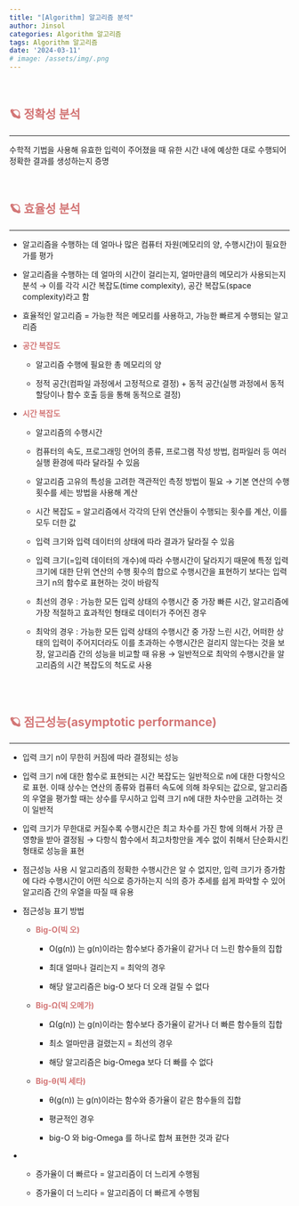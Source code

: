```yaml
---
title: "[Algorithm] 알고리즘 분석"
author: Jinsol
categories: Algorithm 알고리즘
tags: Algorithm 알고리즘
date: '2024-03-11'
# image: /assets/img/.png
---
```


<br>

## <span style="color:#D37676">🪐 정확성 분석</span>
<hr>

수학적 기법을 사용해 유효한 입력이 주어졌을 때 유한 시간 내에 예상한 대로 수행되어 정확한 결과를 생성하는지 증명

<br>

## <span style="color:#D37676">🪐 효율성 분석</span>
<hr>

- 알고리즘을 수행하는 데 얼마나 많은 컴퓨터 자원(메모리의 양, 수행시간)이 필요한가를 평가

- 알고리즘을 수행하는 데 얼마의 시간이 걸리는지, 얼마만큼의 메모리가 사용되는지 분석 → 이를 각각 시간 복잡도(time complexity), 공간 복잡도(space complexity)라고 함

- 효율적인 알고리즘 = 가능한 적은 메모리를 사용하고, 가능한 빠르게 수행되는 알고리즘
  
- <span style="color:#D37676">**공간 복잡도**</span>
  
  - 알고리즘 수행에 필요한 총 메모리의 양
  
  - 정적 공간(컴파일 과정에서 고정적으로 결정) + 동적 공간(실행 과정에서 동적 할당이나 함수 호출 등을 통해 동적으로 결정)

- <span style="color:#D37676">**시간 복잡도**</span>
  
  - 알고리즘의 수행시간
  
  - 컴퓨터의 속도, 프로그래밍 언어의 종류, 프로그램 작성 방법, 컴파일러 등 여러 실행 환경에 따라 달라질 수 있음
  
  - 알고리즘 고유의 특성을 고려한 객관적인 측정 방법이 필요 → 기본 연산의 수행 횟수를 세는 방법을 사용해 계산
  
  - 시간 복잡도 = 알고리즘에서 각각의 단위 연산들이 수행되는 횟수를 계산, 이를 모두 더한 값
  
  - 입력 크기와 입력 데이터의 상태에 따라 결과가 달라질 수 있음
  
  - 입력 크기(=입력 데이터의 개수)에 따라 수행시간이 달라지기 때문에 특정 입력 크기에 대한 단위 연산의 수행 횟수의 합으로 수행시간을 표현하기 보다는 입력 크기 n의 함수로 표현하는 것이 바람직
  
  - 최선의 경우 : 가능한 모든 입력 상태의 수행시간 중 가장 빠른 시간, 알고리즘에 가장 적절하고 효과적인 형태로 데이터가 주어진 경우
  
  - 최악의 경우 : 가능한 모든 입력 상태의 수행시간 중 가장 느린 시간, 어떠한 상태의 입력이 주어지더라도 이를 초과하는 수행시간은 걸리지 않는다는 것을 보장, 알고리즘 간의 성능을 비교할 때 유용
  → 일반적으로 최악의 수행시간을 알고리즘의 시간 복잡도의 척도로 사용
  
<br>
<br>

## <span style="color:#D37676">🪐 점근성능(asymptotic performance)</span>
<hr>

- 입력 크기 n이 무한히 커짐에 따라 결정되는 성능

- 입력 크기 n에 대한 함수로 표현되는 시간 복잡도는 일반적으로 n에 대한 다항식으로 표현. 이때 상수는 연산의 종류와 컴퓨터 속도에 의해 좌우되는 값으로, 알고리즘의 우열을 평가할 때는 상수를 무시하고 입력 크기 n에 대한 차수만을 고려하는 것이 일반적

- 입력 크기가 무한대로 커질수록 수행시간은 최고 차수를 가진 항에 의해서 가장 큰 영향을 받아 결정됨 → 다항식 함수에서 최고차항만을 계수 없이 취해서 단순화시킨 형태로 성능을 표현

- 점근성능 사용 시 알고리즘의 정확한 수행시간은 알 수 없지만, 입력 크기가 증가함에 다라 수행시간이 어떤 식으로 증가하는지 식의 증가 추세를 쉽게 파악할 수 있어 알고리즘 간의 우열을 따질 때 유용

- 점근성능 표기 방법
  
  - <span style="color:#D37676">**Big-O(빅 오)**</span>
  
    - O(g(n)) 는 g(n)이라는 함수보다 증가율이 같거나 더 느린 함수들의 집합
    
    - 최대 얼마나 걸리는지 = 최악의 경우
    
    - 해당 알고리즘은 big-O 보다 더 오래 걸릴 수 없다
  
  - <span style="color:#D37676">**Big-Ω(빅 오메가)**</span>
  
    - Ω(g(n)) 는 g(n)이라는 함수보다 증가율이 같거나 더 빠른 함수들의 집합
  
    - 최소 얼마만큼 걸렸는지 = 최선의 경우
    
    - 해당 알고리즘은 big-Omega 보다 더 빠를 수 없다
  
  - <span style="color:#D37676">**Big-θ(빅 세타)**</span> 
    
    - θ(g(n)) 는 g(n)이라는 함수와 증가율이 같은 함수들의 집합
    
    - 평균적인 경우
    
    - big-O 와 big-Omega 를 하나로 합쳐 표현한 것과 같다

- - 증가율이 더 빠르다 = 알고리즘이 더 느리게 수행됨

  - 증가율이 더 느리다 = 알고리즘이 더 빠르게 수행됨
